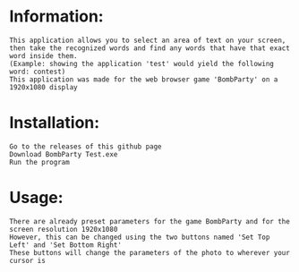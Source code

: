 # Information:
	This application allows you to select an area of text on your screen, 
	then take the recognized words and find any words that have that exact word inside them.
	(Example: showing the application 'test' would yield the following word: contest)
	This application was made for the web browser game 'BombParty' on a 1920x1080 display


# Installation:
	Go to the releases of this github page
	Download BombParty Test.exe
	Run the program


# Usage:
	There are already preset parameters for the game BombParty and for the screen resolution 1920x1080
	However, this can be changed using the two buttons named 'Set Top Left' and 'Set Bottom Right'
	These buttons will change the parameters of the photo to wherever your cursor is
